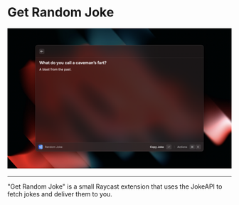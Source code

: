# Get Random Joke

![Screenshot](random-jokes_2025-07-10_at_01.38.47_bec3ba4df70662f4349d6b0117dc0c8b782fff41e79092cf51158073e628e5a2.png)

---

"Get Random Joke" is a small Raycast extension that uses the JokeAPI to fetch jokes and deliver them to you.
